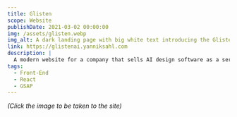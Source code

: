 ```yaml
---
title: Glisten
scope: Website
publishDate: 2021-03-02 00:00:00
img: /assets/glisten.webp
img_alt: A dark landing page with big white text introducing the Glisten company.
link: https://glistenai.yanniksahl.com
description: |
  A modern website for a company that sells AI design software as a service.
tags:
  - Front-End
  - React
  - GSAP
---
```


_(Click the image to be taken to the site)_
